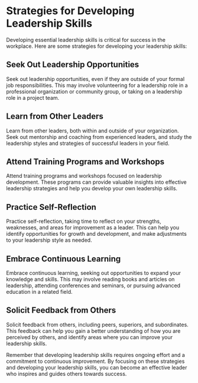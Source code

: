 Strategies for Developing Leadership Skills
==============================================================================================

Developing essential leadership skills is critical for success in the workplace. Here are some strategies for developing your leadership skills:

Seek Out Leadership Opportunities
---------------------------------

Seek out leadership opportunities, even if they are outside of your formal job responsibilities. This may involve volunteering for a leadership role in a professional organization or community group, or taking on a leadership role in a project team.

Learn from Other Leaders
------------------------

Learn from other leaders, both within and outside of your organization. Seek out mentorship and coaching from experienced leaders, and study the leadership styles and strategies of successful leaders in your field.

Attend Training Programs and Workshops
--------------------------------------

Attend training programs and workshops focused on leadership development. These programs can provide valuable insights into effective leadership strategies and help you develop your own leadership skills.

Practice Self-Reflection
------------------------

Practice self-reflection, taking time to reflect on your strengths, weaknesses, and areas for improvement as a leader. This can help you identify opportunities for growth and development, and make adjustments to your leadership style as needed.

Embrace Continuous Learning
---------------------------

Embrace continuous learning, seeking out opportunities to expand your knowledge and skills. This may involve reading books and articles on leadership, attending conferences and seminars, or pursuing advanced education in a related field.

Solicit Feedback from Others
----------------------------

Solicit feedback from others, including peers, superiors, and subordinates. This feedback can help you gain a better understanding of how you are perceived by others, and identify areas where you can improve your leadership skills.

Remember that developing leadership skills requires ongoing effort and a commitment to continuous improvement. By focusing on these strategies and developing your leadership skills, you can become an effective leader who inspires and guides others towards success.

